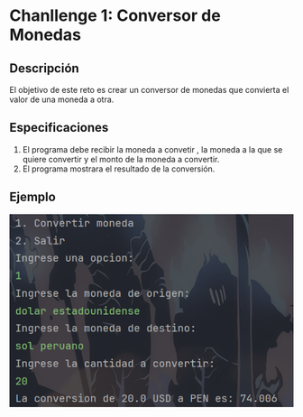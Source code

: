 # Chanllenge 1: Conversor de Monedas

## Descripción
El objetivo de este reto es crear un conversor de monedas que convierta el valor de una moneda a otra.

## Especificaciones
1. El programa debe recibir la moneda a convetir , la moneda a la que se quiere convertir y el monto de la moneda a convertir.
2. El programa mostrara el resultado de la conversión.

## Ejemplo
![Ejemplo](https://github.com/HumbleG0d/Challenge_Conversor_de_Monedas/blob/main/Conversor_Monedas/assets/Ejemplo.png)
